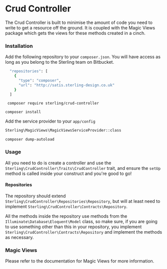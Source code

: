 # Crud Controller

The Crud Controller is built to minimise the amount of code you need to write to get a resource off the ground. It is coupled with the Magic Views package which gets the views for these methods created in a cinch.

### Installation

Add the following repository to your ``` composer.json ```. You will have access as long as you belong to the Sterling team on Bitbucket.

``` sh
  "repositories": [
    {
      "type": "composer",
      "url": "http://satis.sterling-design.co.uk"
    }
  ]
```

``` composer require sterling/crud-controller```

``` composer install ```

Add the service provider to your ``` app/config ```

```sh
Sterling\MagicViews\MagicViewsServiceProvider::class
```

``` composer dump-autoload ```

### Usage

All you need to do is create a controller and use the ``` Sterling\CrudController\Traits\CrudController ``` trait, and ensure the ``` setUp ``` method is called inside your construct and you're good to go!

#### Repositories
The repository should extend ``` Sterling\CrudController\Repositories\Repository ```, but will at least need to implement ``` Sterling\CrudController\Contracts\Repository ```.

All the methods inside the repository use methods from the ``` Illuminate\Database\Eloquent\Model ``` class, so make sure, if you are going to use something other than this in your repository, you implement ``` Sterling\CrudController\Contracts\Repository ``` and implement the methods as necessary.

### Magic Views

Please refer to the documentation for Magic Views for more information.